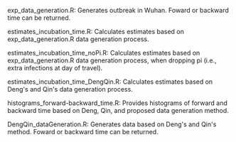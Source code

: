 

exp_data_generation.R: Generates outbreak in Wuhan. Foward or backward time can be returned.

estimates_incubation_time.R: Calculates estimates based on exp_data_generation.R data generation process.

estimates_incubation_time_noPi.R: Calculates estimates based on exp_data_generation.R data generation process, when dropping pi (i.e., extra infections at day of travel).

estimates_incubation_time_DengQin.R: Calculates estimates based on Deng's and Qin's data generation process.

histograms_forward-backward_time.R: Provides histograms of forward and backward time based on Deng, Qin, and proposed data generation method.

DengQin_dataGeneration.R: Generates data based on Deng's and Qin's method. Foward or backward time can be returned.
